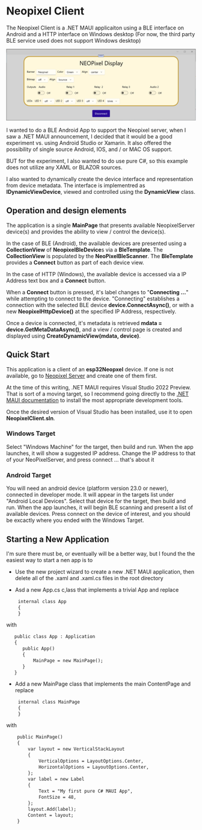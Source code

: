 # Neopixel Client

The Neopixel Client is a .NET MAUI applicaiton using a BLE interface on Android and a HTTP 
interface on Windows desktop (For now, the third party BLE service used does not support Windows desktop)

<img src="/assets/NET-MAUI.png">

I wanted to do a BLE Android App to support the Neopixel server, when I saw a .NET MAUI announcement, I decided 
that it would be a good experiment vs. using Android Studio or Xamarin. It also offered the possibility of single source 
Android, IOS, and / or MAC OS support.

BUT for the experiment, I also wanted to do use pure C#, so this example does not utilize any XAML or BLAZOR sources.

I also wanted to dynamically create the device interface and representation from device metadata. The interface is implementred as **IDynamicViewDevice**, viewed and controlled using the **DynamicView** class.

## Operation and design elements
The application is a single **MainPage** that presents available NeopixelServer device(s) and provides the ability to view / control the device(s). 

In the case of BLE (Android), the available devices are presented using a **CollectionView** of **NeopixelBleDevice**s via a **BleTemplate**. The **CollectionView** is populated by the **NeoPixelBleScanner**. The **BleTemplate** provides a **Connect** button as part of each device view. 

In the case of HTTP (Windows), the available device is accessed via a IP Address text box and a **Connect** button.

When a **Connect** button is pressed, it's label changes to "**Connecting ...**" while attempting to connect to the device. 
"Connecting" establishes a connection with the selected BLE device **device.ConnectAsync()**, or with a new **NeopixelHttpDevice()** at the specified IP Address, respectively.

Once a device is connected, it's metadata is retrieved **mdata = device.GetMetaDataAsync()**, and a view / control page is created and displayed using **CreateDynamicView(mdata, device)**.

## Quick Start
This application is a client of an **esp32Neopxel** device. If one is not available, go to [Neopixel Server](/NeopixelServer) and create one of them first.

At the time of this writing, .NET MAUI requires Visual Studio 2022 Preview. That is sort of a moving target, so I recommend going directly to the [.NET MAUI documentation](https://docs.microsoft.com/en-us/dotnet/maui) to install the most appropriate development tools.

Once the desired version of Visual Studio has been installed, use it to open **NeopixelClient.sln**.

### Windows Target
Select "Windows Machine" for the target, then build and run. When the app launches, it will show a suggested IP address. Change the IP address to that of your NeoPixelServer, and press connect ... that's about it

### Android Target
You will need an android device (platform version 23.0 or newer), connected in developer mode. It will appear in the targets list under "Android Local Devices". Select that device for the target, then build and run. When the app launches, it will begin BLE scanning and present a list of available devices. Press connect on the device of interest, and you should be excactly where you ended with the Windows Target.

## Starting a New Application
I'm sure there must be, or eventually will be a better way, but I found the the easiest way to start a nen app is to

* Use the 
new project wizard to create a new .NET MAUI application, then delete all of the .xaml and .xaml.cs files in the root directory

* Asd a new App.cs c,lass that implements a trivial App and replace

       internal class App
       {
       }

with

       public class App : Application
       {
          public App()
          {
              MainPage = new MainPage();
          }
       }

* Add a new MainPage class that implements the main ContentPage and replace

       internal class MainPage
       {
       }

with

        public MainPage()
        {
            var layout = new VerticalStackLayout
            {
                VerticalOptions = LayoutOptions.Center,
                HorizontalOptions = LayoutOptions.Center,
            };
            var label = new Label
            {
                Text = "My first pure C# MAUI App",
                FontSize = 48,
            };
            layout.Add(label); 
            Content = layout;
        }
